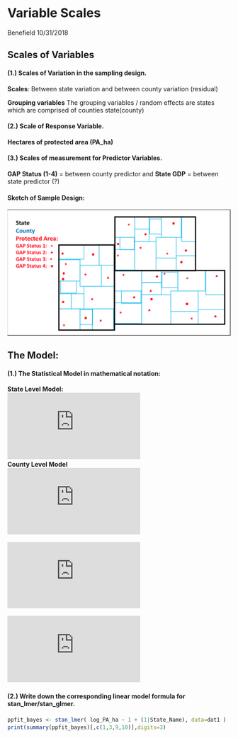 Variable Scales
================
Benefield
10/31/2018

## Scales of Variables

#### (1.) Scales of Variation in the sampling design.

**Scales**: Between state variation and between county variation
(residual)

**Grouping variables** The grouping variables / random effects are
states which are comprised of counties state(county)

#### (2.) Scale of Response Variable.

**Hectares of protected area (PA\_ha)**

#### (3.) Scales of measurement for Predictor Variables.

**GAP Status (1-4)** = between county predictor and **State GDP** =
between state predictor (?)

#### Sketch of Sample Design:

![](Conservation_glm_files/figure-markdown_github/Sample_Design.png)

## The Model:

#### (1.) The Statistical Model in mathematical notation:

**State Level Model:**   
![\\mu \_{j}\\sim N(\\mu, \\sigma
^{2})](https://latex.codecogs.com/png.latex?%5Cmu%20_%7Bj%7D%5Csim%20N%28%5Cmu%2C%20%5Csigma%20%5E%7B2%7D%29
"\\mu _{j}\\sim N(\\mu, \\sigma ^{2})")  
**County Level Model**   
![y\_{i}\\sim N(\\mu \_{j\[i\]}, \\sigma
^{2})](https://latex.codecogs.com/png.latex?y_%7Bi%7D%5Csim%20N%28%5Cmu%20_%7Bj%5Bi%5D%7D%2C%20%5Csigma%20%5E%7B2%7D%29
"y_{i}\\sim N(\\mu _{j[i]}, \\sigma ^{2})")  

  
![\\mu \_{j}=State\\ Mean\\ Hectares\\ of\\ Protected\\
Area](https://latex.codecogs.com/png.latex?%5Cmu%20_%7Bj%7D%3DState%5C%20Mean%5C%20Hectares%5C%20of%5C%20Protected%5C%20Area
"\\mu _{j}=State\\ Mean\\ Hectares\\ of\\ Protected\\ Area")  

  
![j\[i\]=State\\ j\\ that\\ belongs\\ to\\ county\\
i](https://latex.codecogs.com/png.latex?j%5Bi%5D%3DState%5C%20j%5C%20that%5C%20belongs%5C%20to%5C%20county%5C%20i
"j[i]=State\\ j\\ that\\ belongs\\ to\\ county\\ i")  

#### (2.) Write down the corresponding linear model formula for stan\_lmer/stan\_glmer.

``` r
ppfit_bayes <- stan_lmer( log_PA_ha ~ 1 + (1|State_Name), data=dat1 )
print(summary(ppfit_bayes)[,c(1,3,9,10)],digits=3)
```
